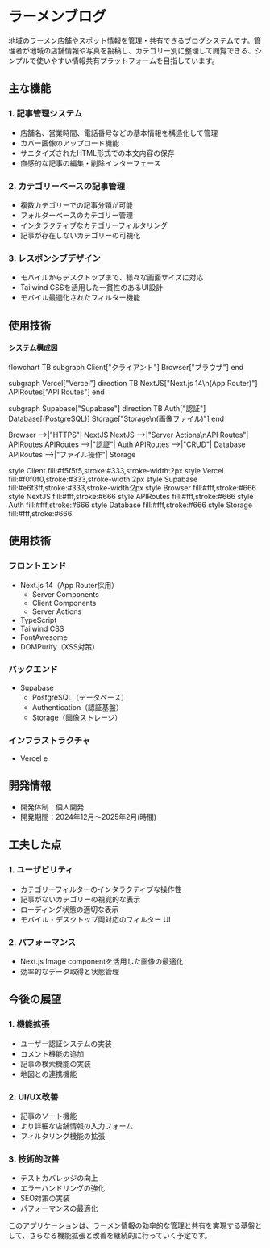# ラーメンブログ

地域のラーメン店舗やスポット情報を管理・共有できるブログシステムです。管理者が地域の店舗情報や写真を投稿し、カテゴリー別に整理して閲覧できる、シンプルで使いやすい情報共有プラットフォームを目指しています。

## 主な機能

### 1. 記事管理システム
- 店舗名、営業時間、電話番号などの基本情報を構造化して管理
- カバー画像のアップロード機能
- サニタイズされたHTML形式での本文内容の保存
- 直感的な記事の編集・削除インターフェース

### 2. カテゴリーベースの記事管理
- 複数カテゴリーでの記事分類が可能
- フォルダーベースのカテゴリー管理
- インタラクティブなカテゴリーフィルタリング
- 記事が存在しないカテゴリーの可視化

### 3. レスポンシブデザイン
- モバイルからデスクトップまで、様々な画面サイズに対応
- Tailwind CSSを活用した一貫性のあるUI設計
- モバイル最適化されたフィルター機能

## 使用技術

#### システム構成図

flowchart TB
subgraph Client["クライアント"]
Browser["ブラウザ"]
end

subgraph Vercel["Vercel"]
    direction TB
    NextJS["Next.js 14\n(App Router)"]
    APIRoutes["API Routes"]
end

subgraph Supabase["Supabase"]
    direction TB
    Auth["認証"]
    Database[(PostgreSQL)]
    Storage["Storage\n(画像ファイル)"]
end

Browser -->|"HTTPS"| NextJS
NextJS -->|"Server Actions\nAPI Routes"| APIRoutes
APIRoutes -->|"認証"| Auth
APIRoutes -->|"CRUD"| Database
APIRoutes -->|"ファイル操作"| Storage

style Client fill:#f5f5f5,stroke:#333,stroke-width:2px
style Vercel fill:#f0f0f0,stroke:#333,stroke-width:2px
style Supabase fill:#e6f3ff,stroke:#333,stroke-width:2px
style Browser fill:#fff,stroke:#666
style NextJS fill:#fff,stroke:#666
style APIRoutes fill:#fff,stroke:#666
style Auth fill:#fff,stroke:#666
style Database fill:#fff,stroke:#666
style Storage fill:#fff,stroke:#666


## 使用技術

### フロントエンド
- Next.js 14（App Router採用）
  - Server Components
  - Client Components
  - Server Actions
- TypeScript 
- Tailwind CSS
- FontAwesome
- DOMPurify（XSS対策）

### バックエンド
- Supabase
  - PostgreSQL（データベース）
  - Authentication（認証基盤）
  - Storage（画像ストレージ）

### インフラストラクチャ
- Vercel
e

## 開発情報

- 開発体制：個人開発
- 開発期間：2024年12月〜2025年2月(時間)

## 工夫した点

### 1. ユーザビリティ
- カテゴリーフィルターのインタラクティブな操作性
- 記事がないカテゴリーの視覚的な表示
- ローディング状態の適切な表示
- モバイル・デスクトップ両対応のフィルター UI

### 2. パフォーマンス
- Next.js Image componentを活用した画像の最適化
- 効率的なデータ取得と状態管理

## 今後の展望

### 1. 機能拡張
- ユーザー認証システムの実装
- コメント機能の追加
- 記事の検索機能の実装
- 地図との連携機能

### 2. UI/UX改善
- 記事のソート機能
- より詳細な店舗情報の入力フォーム
- フィルタリング機能の拡張

### 3. 技術的改善
- テストカバレッジの向上
- エラーハンドリングの強化
- SEO対策の実装
- パフォーマンスの最適化

このアプリケーションは、ラーメン情報の効率的な管理と共有を実現する基盤として、さらなる機能拡張と改善を継続的に行っていく予定です。
